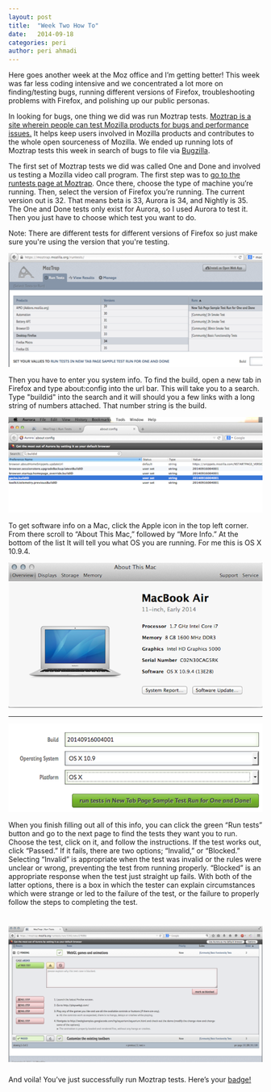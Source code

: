 ```yaml
---
layout: post
title:  "Week Two How To"
date:   2014-09-18
categories: peri
author: peri ahmadi
---
```


Here goes another week at the Moz office and I’m getting better! This week was far less coding intensive and we concentrated a lot more on finding/testing bugs, running different versions of Firefox, troubleshooting problems with Firefox, and polishing up our public personas.

In looking for bugs, one thing we did was run Moztrap tests. [Moztrap is a site wherein people can test Mozilla products for bugs and performance issues.](http://moztrap.wordpress.com/) It helps keep users involved in Mozilla products and contributes to the whole open sourceness of Mozilla. We ended up running lots of Moztrap tests this week in search of bugs to file via [Bugzilla](https://bugzilla.mozilla.org/).

The first set of Moztrap tests we did was called One and Done and involved us testing a Mozilla video call program. The first step was to [go to the runtests page at Moztrap](https://moztrap.mozilla.org/runtests/). Once there, choose the type of machine you’re running. Then, select the version of Firefox you’re running. The current version out is 32. That means beta is 33, Aurora is 34, and Nightly is 35. The One and Done tests only exist for Aurora, so I used Aurora to test it. Then you just have to choose which test you want to do.

Note: There are different tests for different versions of Firefox so just make sure you're using the version that you're testing.


![Alt text](/participants/portland/peri/images/screen1.png)


Then you have to enter you system info. To find the build, open a new tab in Firefox and type about:config into the url bar. This will take you to a search. Type "buildid" into the search and it will should you a few links with a long string of numbers attached. That number string is the build.


![Alt text](/participants/portland/peri/images/screen2.png)


To get software info on a Mac, click the Apple icon in the top left corner. From there scroll to “About This Mac,” followed by “More Info.” At the bottom of the list It will tell you what OS you are running. For me this is OS X 10.9.4. 


![Alt text](/participants/portland/peri/images/screen4.png)

_______________________________________________
![Alt text](/participants/portland/peri/images/screen3.png)


When you finish filling out all of this info, you can click the green “Run tests” button and go to the next page to find the tests they want you to run. Choose the test, click on it, and follow the instructions. If the test works out, click “Passed.” If it fails, there are two options; “Invalid,” or “Blocked.” Selecting “Invalid” is appropriate when the test was invalid or the rules were unclear or wrong, preventing the test from running properly. “Blocked” is an appropriate response when the test just straight up fails. With both of the latter options, there is a box in which the tester can explain circumstances which were strange or led to the failure of the test, or the failure to properly follow the steps to completing the test. 


![Alt text](/participants/portland/peri/images/screen5.png)
=======

And voila! You’ve just successfully run Moztrap tests. Here’s your [badge!](https://badges.mozilla.org/en-US/badges/claim/fjpvxm)
